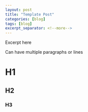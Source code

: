 ```yaml
---
layout: post
title: "Template Post"
categories: [blog]
tags: [blog]
excerpt_separator: <!--more-->
---
```


Excerpt here

Can have multiple paragraphs or lines

<!--more-->

# H1

## H2

### H3
